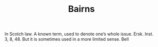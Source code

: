 ---
title: Bairns
letter: B
permalink: "/definitions/bairns.html"
body: In Scotch law. A known term, used to denote one’s whole issue. Ersk. Inst. 3,
  8, 48. But it is sometimes used in a more limited sense. Bell
published_at: '2018-07-07'
layout: post
---